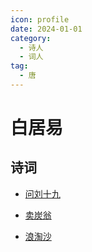 ```yaml
---
icon: profile
date: 2024-01-01
category:
  - 诗人
  - 词人
tag:
  - 唐
---
```


# 白居易

<!-- more -->


## 诗词

-  [问刘十九](../诗词/李唐/问刘十九.md)

-  [卖炭翁](../诗词/李唐/卖炭翁.md)

- [浪淘沙](../诗词/李唐/浪淘沙_借问江潮与海水.md)